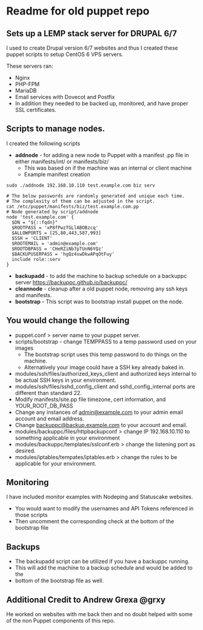 # Readme for old puppet repo

## Sets up a LEMP stack server for DRUPAL 6/7
I used to create Drupal version 6/7 websites and thus I created these puppet scripts to setup CentOS 6 VPS servers. 

These servers ran:
- Nginx
- PHP-FPM
- MariaDB
- Email services with Dovecot and Postfix
- In addition they needed to be backed up, monitored, and have proper SSL certificates. 




## Scripts to manage nodes. 
I created the following scripts


- **addnode** - for adding a new node to Puppet with a manifest .pp file in either manifests/int/ or manifests/biz/
  - This was based on if the machine was an internal or client machine
  - Example manifest creation 
```
sudo ./addnode 192.168.10.110 test.example.com biz serv

# The below passwords are randomly generated and unique each time. 
# The complexity of them can be adjusted in the script.
cat /etc/puppet/manifests/biz/test.example.com.pp
# Node generated by script/addnode
node 'test.example.com' {
  $DN = "${::fqdn}"
  $ROOTPASS = 'xP8fPwzTGLlABOBzcq'
  $ALLOWPORTS = [25,80,443,587,993]
  $SSH = 'CLIENT'
  $ROOTEMAIL = 'admin@example.com'
  $ROOTDBPASS = 'CHeRZiNb7pTUnN6YQz'
  $BACKUPUSERPASS = 'hgQz4swDkwAPqOtFuy'
  include role::serv
}

```
- **backupadd** - to add the machine to backup schedule on a backuppc server https://backuppc.github.io/backuppc/
- **cleannode** - cleanup after a old puppet node, removing any ssh keys and manifests. 
- **bootstrap** - This script was to bootstrap install puppet on the node. 


## You would change the following 
- puppet.conf > server name to your puppet server. 
- scripts/bootstrap - change TEMPPASS to a temp password used on your images
  - The bootstrap script uses this temp password to do things on the machine. 
  - Alternatively  your image could have a SSH key already baked in. 
- modules/ssh/files/authorized_keys_client and authorized keys internal to be actual SSH keys in your environment. 
- modules/ssh/files/sshd_config_client and sshd_config_internal ports are different than standard 22.
- Modify manifests/site.pp file timezone, cert information, and YOUR_ROOT_DB_PASS
- Change any instances of admin@example.com to your admin email account and email address. 
- Change backuppc@backup.example.com to your account and email. 
- modules/backuppc/files/httpbackupconf > change IP 192.168.10.110 to something applicable in your environment
- modules/backuppc/templates/sslconf.erb > change the listening port as desired. 
- modules/iptables/tempates/iptables.erb > change the rules to be applicable for your environment. 

## Monitoring 
I have included monitor examples with Nodeping and Statuscake websites. 
- You would want to modify the usernames and API Tokens referenced in those scripts 
- Then uncomment the corresponding check at the bottom of the bootstrap file 

## Backups 
- The backupadd script can be utilized if you have a backuppc running. 
- This will add the machine to a backup schedule and would be added to the 
- bottom of the bootstrap file as well.


## Additional Credit to Andrew Grexa @grxy 
He worked on websites with me back then and no doubt helped with some of the non Puppet components of this repo. 